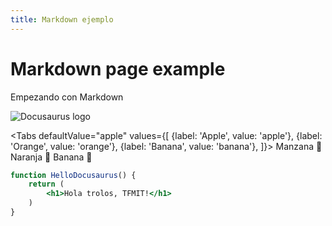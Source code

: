 ```yaml
---
title: Markdown ejemplo
---
```


# Markdown page example

Empezando con Markdown

![Docusaurus logo](/img/docusaurus.png)


<Tabs
  defaultValue="apple"
  values={[
    {label: 'Apple', value: 'apple'},
    {label: 'Orange', value: 'orange'},
    {label: 'Banana', value: 'banana'},
  ]}>
  <TabItem value="apple">Manzana 🍎</TabItem>
  <TabItem value="orange">Naranja  🍊</TabItem>
  <TabItem value="banana">Banana 🍌</TabItem>
</Tabs>


```jsx title="src/components/HelloDocusaurus.js"
function HelloDocusaurus() {
    return (
        <h1>Hola trolos, TFMIT!</h1>
    )
}
```





